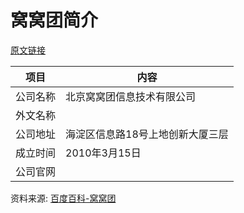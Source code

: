 # 窝窝团简介

[原文链接](https://www.it-this-year.com/2020/04/23/282)

|项目|内容|
|-----|-----|
|公司名称|北京窝窝团信息技术有限公司|
|外文名称||
|公司地址|海淀区信息路18号上地创新大厦三层|
|成立时间|2010年3月15日|
|公司官网||

资料来源: 
[百度百科-窝窝团](https://baike.baidu.com/item/%E7%AA%9D%E7%AA%9D%E5%9B%A2)